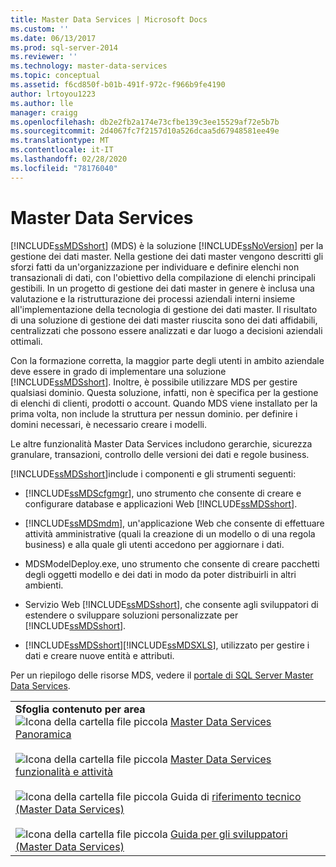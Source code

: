 ```yaml
---
title: Master Data Services | Microsoft Docs
ms.custom: ''
ms.date: 06/13/2017
ms.prod: sql-server-2014
ms.reviewer: ''
ms.technology: master-data-services
ms.topic: conceptual
ms.assetid: f6cd850f-b01b-491f-972c-f966b9fe4190
author: lrtoyou1223
ms.author: lle
manager: craigg
ms.openlocfilehash: db2e2fb2a174e73cfbe139c3ee15529af72e5b7b
ms.sourcegitcommit: 2d4067fc7f2157d10a526dcaa5d67948581ee49e
ms.translationtype: MT
ms.contentlocale: it-IT
ms.lasthandoff: 02/28/2020
ms.locfileid: "78176040"
---
```

# <a name="master-data-services"></a>Master Data Services
  
  [!INCLUDE[ssMDSshort](../includes/ssmdsshort-md.md)] (MDS) è la soluzione [!INCLUDE[ssNoVersion](../includes/ssnoversion-md.md)] per la gestione dei dati master. Nella gestione dei dati master vengono descritti gli sforzi fatti da un'organizzazione per individuare e definire elenchi non transazionali di dati, con l'obiettivo della compilazione di elenchi principali gestibili. In un progetto di gestione dei dati master in genere è inclusa una valutazione e la ristrutturazione dei processi aziendali interni insieme all'implementazione della tecnologia di gestione dei dati master. Il risultato di una soluzione di gestione dei dati master riuscita sono dei dati affidabili, centralizzati che possono essere analizzati e dar luogo a decisioni aziendali ottimali.

 Con la formazione corretta, la maggior parte degli utenti in ambito aziendale deve essere in grado di implementare una soluzione [!INCLUDE[ssMDSshort](../includes/ssmdsshort-md.md)]. Inoltre, è possibile utilizzare MDS per gestire qualsiasi dominio. Questa soluzione, infatti, non è specifica per la gestione di elenchi di clienti, prodotti o account. Quando MDS viene installato per la prima volta, non include la struttura per nessun dominio. per definire i domini necessari, è necessario creare i modelli.

 Le altre funzionalità Master Data Services includono gerarchie, sicurezza granulare, transazioni, controllo delle versioni dei dati e regole business.

 [!INCLUDE[ssMDSshort](../includes/ssmdsshort-md.md)]include i componenti e gli strumenti seguenti:

-   
  [!INCLUDE[ssMDScfgmgr](../includes/ssmdscfgmgr-md.md)], uno strumento che consente di creare e configurare database e applicazioni Web [!INCLUDE[ssMDSshort](../includes/ssmdsshort-md.md)].

-   
  [!INCLUDE[ssMDSmdm](../includes/ssmdsmdm-md.md)], un'applicazione Web che consente di effettuare attività amministrative (quali la creazione di un modello o di una regola business) e alla quale gli utenti accedono per aggiornare i dati.

-   MDSModelDeploy.exe, uno strumento che consente di creare pacchetti degli oggetti modello e dei dati in modo da poter distribuirli in altri ambienti.

-   Servizio Web [!INCLUDE[ssMDSshort](../includes/ssmdsshort-md.md)], che consente agli sviluppatori di estendere o sviluppare soluzioni personalizzate per [!INCLUDE[ssMDSshort](../includes/ssmdsshort-md.md)].

-   [!INCLUDE[ssMDSshort](../includes/ssmdsshort-md.md)][!INCLUDE[ssMDSXLS](../includes/ssmdsxls-md.md)], utilizzato per gestire i dati e creare nuove entità e attributi.

 Per un riepilogo delle risorse MDS, vedere il [portale di SQL Server Master Data Services](https://go.microsoft.com/fwlink/?LinkID=214272).

|||
|-|-|
|**Sfoglia contenuto per area**<br /> ![Icona della cartella file piccola](../../2014/integration-services/media/filefolder-small.gif "Icona della cartella file piccola") [Master Data Services Panoramica](master-data-services-overview-mds.md)<br /><br /> ![Icona della cartella file piccola](../../2014/integration-services/media/filefolder-small.gif "Icona della cartella file piccola") [Master Data Services funzionalità e attività](../../2014/master-data-services/master-data-services-features-and-tasks.md)<br /><br /> ![Icona della cartella file piccola](../../2014/integration-services/media/filefolder-small.gif "Icona della cartella file piccola") Guida di [riferimento tecnico (Master Data Services)](technical-reference-master-data-services.md)<br /><br /> ![Icona della cartella file piccola](../../2014/integration-services/media/filefolder-small.gif "Icona della cartella file piccola") [Guida per gli sviluppatori (Master Data Services)](develop/master-data-services-developer-documentation.md)||


